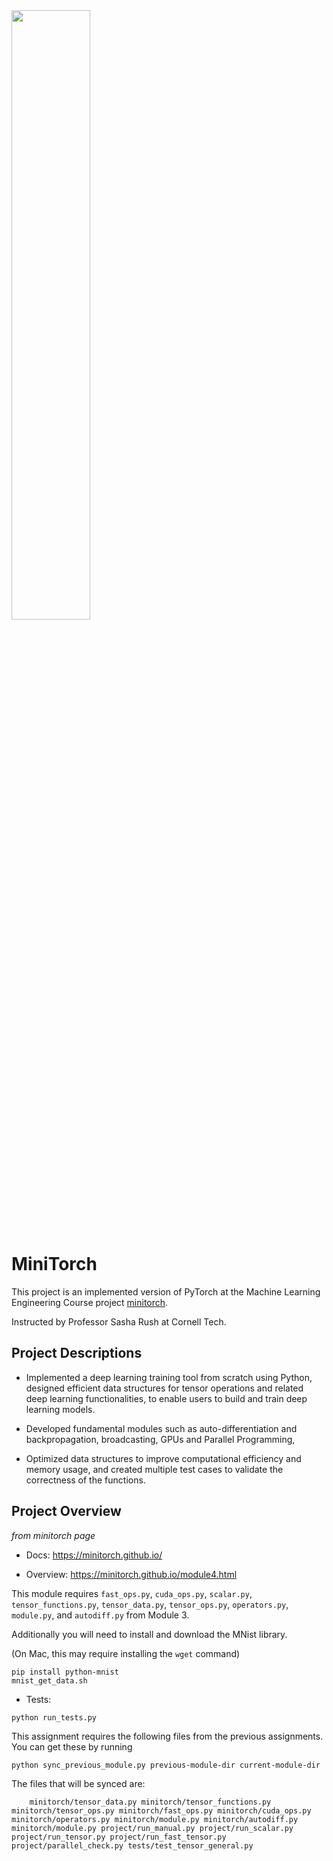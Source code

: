 <img src="https://minitorch.github.io/minitorch.svg" width="50%">

# MiniTorch

This project is an implemented version of PyTorch at the Machine Learning Engineering Course project [minitorch](https://minitorch.github.io/). 

Instructed by Professor Sasha Rush at Cornell Tech.

## Project Descriptions 

- Implemented a deep learning training tool from scratch using Python, designed efficient data structures for tensor operations and related deep learning functionalities, to enable users to build and train deep learning models. 

- Developed fundamental modules such as auto-differentiation and backpropagation, broadcasting, GPUs and Parallel Programming, 

- Optimized data structures to improve computational efficiency and memory usage, and created multiple test cases to validate the correctness of the functions.

## Project Overview

*from minitorch page*

* Docs: https://minitorch.github.io/

* Overview: https://minitorch.github.io/module4.html

This module requires `fast_ops.py`, `cuda_ops.py`, `scalar.py`, `tensor_functions.py`, `tensor_data.py`, `tensor_ops.py`, `operators.py`, `module.py`, and `autodiff.py` from Module 3.


Additionally you will need to install and download the MNist library.

(On Mac, this may require installing the `wget` command)

```
pip install python-mnist
mnist_get_data.sh
```


* Tests:

```
python run_tests.py
```

This assignment requires the following files from the previous assignments. You can get these by running

```bash
python sync_previous_module.py previous-module-dir current-module-dir
```

The files that will be synced are:

        minitorch/tensor_data.py minitorch/tensor_functions.py minitorch/tensor_ops.py minitorch/fast_ops.py minitorch/cuda_ops.py minitorch/operators.py minitorch/module.py minitorch/autodiff.py minitorch/module.py project/run_manual.py project/run_scalar.py project/run_tensor.py project/run_fast_tensor.py project/parallel_check.py tests/test_tensor_general.py

